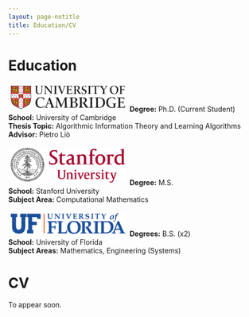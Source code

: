 ```yaml
---
layout: page-notitle
title: Education/CV
---
```

# Education
<p class="message">
<img src="/images/uni_logos/university-of-cambridge.svg" alt="drawing" width="230" class="center" style="padding-top: 5px; padding-right: 5px; padding-bottom: 5px; padding-left: 5px"/>
<b>Degree:</b> Ph.D. (Current Student)
<br>
<b>School:</b> University of Cambridge
<br>
<b>Thesis Topic:</b> Algorithmic Information Theory and Learning Algorithms
<br>
<b>Advisor:</b> Pietro Liò
</p>

<p class="message">
<img src="/images/uni_logos/stanford-university.svg" alt="drawing" width="230" class="center" style="padding-top: 5px; padding-right: 5px; padding-bottom: 5px; padding-left: 5px"/>
<b>Degree:</b> M.S.
<br>
<b>School:</b> Stanford University
<br>
<b>Subject Area:</b> Computational Mathematics
</p>

<p class="message">
<img src="/images/uni_logos/university-of-florida.svg" alt="drawing" width="230" class="center" style="padding-top: 5px; padding-right: 5px; padding-bottom: 5px; padding-left: 5px"/>
<b>Degrees:</b> B.S. (x2)
<br>
<b>School:</b> University of Florida
<br>
<b>Subject Areas:</b> Mathematics, Engineering (Systems)
</p>

# CV
To appear soon.